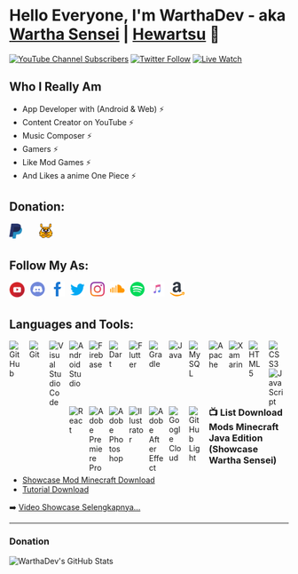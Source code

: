 # Hello Everyone, I'm WarthaDev - aka [Wartha Sensei][youtube] | [Hewartsu][spotify] 👋 

[![YouTube Channel Subscribers](https://img.shields.io/youtube/channel/subscribers/UCl-9254m-uLrnmWXyd2RxoQ?color=success&label=Subscribers%20Wartha%20Sensei&logo=YouTube&logoColor=red&style=for-the-badge)][YouTube]
[![Twitter Follow](https://img.shields.io/twitter/follow/banu485?color=success&label=Follow%20Hewartsu&logo=Twitter&style=for-the-badge)][twitter]
[![Live Watch](https://img.shields.io/github/watchers/WarthaDev/WarthaSensei?color=blue&label=%20Wartha%20Dev%20%7C%20%20Wartha%20Sensei&logo=GitHub&logoColor=white&style=for-the-badge)][watch]

## Who I Really Am
- App Developer with (Android & Web) ⚡
- Content Creator on YouTube ⚡
- Music Composer ⚡
- Gamers ⚡
- Like Mod Games ⚡
- And Likes a anime One Piece ⚡


## Donation:
[<img align="left" alt="Paypal" width="23px" src="./icons/paypal.svg" style="padding-right:30px;" />][paypal]
[<img align="left" alt="Saweria" width="26px" src="./icons/download.png" style="padding-right:30px;" />][saweria]

<br />
<br />

## Follow My As:
[<img align="left" alt="Youtube" width="28px" src="./icons/youtubeplay.svg" style="padding-right:10px;" />][youtube]
[<img align="left" alt="Discord" width="26px" src="./icons/discord.svg" style="padding-right:10px;" />][discord]
[<img align="left" alt="Facebook" width="26px" src="./icons/facebook.svg" style="padding-right:10px;" />][facebook]
[<img align="left" alt="Twitter" width="26px" src="./icons/twitter.svg" style="padding-right:10px;" />][twitter]
[<img align="left" alt="Instagram" width="26px" src="./icons/instagram.svg" style="padding-right:10px;" />][instagram]
[<img align="left" alt="ShoundCloud" width="26px" src="./icons/soundcloud.svg" style="padding-right:10px;" />][soundcloud]
[<img align="left" alt="Spotify" width="26px" src="./icons/spotify.svg" style="padding-right:10px;" />][spotify]
[<img align="left" alt="Itunes" width="26px" src="./icons/itunes.svg" style="padding-right:10px;" />][apple]
[<img align="left" alt="Amazon" width="26px" src="./icons/amazon.svg" style="padding-right:10px;" />][amazon]

<br />
<br />

## Languages and Tools:
[<img align="left" alt="GitHub" width="26px" src="https://cdn.jsdelivr.net/gh/devicons/devicon/icons/github/github-original.svg" style="padding-right:10px;" />][youtube]
[<img align="left" alt="Git" width="26px" src="https://cdn.jsdelivr.net/gh/devicons/devicon/icons/git/git-original.svg" style="padding-right:10px;" />][youtube]
[<img align="left" alt="Visual Studio Code" width="26px" src="https://cdn.jsdelivr.net/gh/devicons/devicon/icons/vscode/vscode-original.svg" style="padding-right:10px;" />][youtube]
[<img align="left" alt="Android Studio" width="26px" src="https://cdn.jsdelivr.net/gh/devicons/devicon/icons/androidstudio/androidstudio-original.svg" style="padding-right:10px;" />][youtube]
[<img align="left" alt="Firebase" width="26px" src="https://cdn.jsdelivr.net/gh/devicons/devicon/icons/firebase/firebase-plain.svg" style="padding-right:10px;" />][youtube]
[<img align="left" alt="Dart" width="26px" src="https://cdn.jsdelivr.net/gh/devicons/devicon/icons/dart/dart-original.svg" style="padding-right:10px;" />][youtube]
[<img align="left" alt="Flutter" width="26px" src="https://cdn.jsdelivr.net/gh/devicons/devicon/icons/flutter/flutter-original.svg" style="padding-right:10px;" />][youtube]
[<img align="left" alt="Gradle" width="26px" src="https://cdn.jsdelivr.net/gh/devicons/devicon/icons/gradle/gradle-plain.svg" style="padding-right:10px;" />][youtube]
[<img align="left" alt="Java" width="26px" src="https://cdn.jsdelivr.net/gh/devicons/devicon/icons/java/java-original.svg" style="padding-right:10px;" />][youtube]
[<img align="left" alt="MySQL" width="26px" src="https://cdn.jsdelivr.net/gh/devicons/devicon/icons/mysql/mysql-original.svg" style="padding-right:10px;" />][youtube]
[<img align="left" alt="Apache" width="26px" src="https://cdn.jsdelivr.net/gh/devicons/devicon/icons/apache/apache-original-wordmark.svg" style="padding-right:10px;" />][youtube]
[<img align="left" alt="Xamarin" width="26px" src="https://cdn.jsdelivr.net/gh/devicons/devicon/icons/xamarin/xamarin-original.svg"  style="padding-right:10px;" />][youtube]
[<img align="left" alt="HTML5" width="26px" src="https://cdn.jsdelivr.net/gh/devicons/devicon/icons/html5/html5-original.svg" style="padding-right:10px;" />][youtube]
[<img align="left" alt="CSS3" width="26px" src="https://cdn.jsdelivr.net/gh/devicons/devicon/icons/css3/css3-original.svg" style="padding-right:10px;" />][youtube]
[<img align="left" alt="JavaScript" width="26px" src="https://cdn.jsdelivr.net/gh/devicons/devicon/icons/javascript/javascript-original.svg" style="padding-right:10px;" />][youtube]
[<img align="left" alt="React" width="26px" src="https://cdn.jsdelivr.net/gh/devicons/devicon/icons/react/react-original.svg" style="padding-right:10px;" />][youtube]
[<img align="left" alt="Adobe Premiere  Pro" width="26px" src="https://cdn.jsdelivr.net/gh/devicons/devicon/icons/premierepro/premierepro-plain.svg" style="padding-right:10px;" />][youtube]
[<img align="left" alt="Adobe Photoshop" width="26px" src="https://cdn.jsdelivr.net/gh/devicons/devicon/icons/photoshop/photoshop-plain.svg" style="padding-right:10px;" />][youtube]
[<img align="left" alt="Illustrator" width="26px" src="https://cdn.jsdelivr.net/gh/devicons/devicon/icons/illustrator/illustrator-plain.svg" style="padding-right:10px;" />][youtube]
[<img align="left" alt="Adobe After Effect" width="26px" src="https://cdn.jsdelivr.net/gh/devicons/devicon/icons/aftereffects/aftereffects-plain.svg" style="padding-right:10px;" />][youtube]
[<img align="left" alt="Google Cloud" width="26px" src="https://cdn.jsdelivr.net/gh/devicons/devicon/icons/googlecloud/googlecloud-original.svg" style="padding-right:10px;" />][youtube]
[<img align="left" alt="GitHub Light" width="26px" src="https://user-images.githubusercontent.com/3369400/139447912-e0f43f33-6d9f-45f8-be46-2df5bbc91289.png" style="padding-right:10px;" />][youtube]

<br />
<br />
<br />
<br />

---

### 📺 List Download Mods Minecraft Java  Edition (Showcase Wartha Sensei)

<!-- YOUTUBE:START -->
- [Showcase Mod Minecraft Download](https://github.com/WarthaDev/WarthaSensei)
- [Tutorial Download](https://www.youtube.com/watch?v=1ktrrwasouc)
<!-- YOUTUBE:END -->

➡️ [Video Showcase Selengkapnya...](https://www.youtube.com/watch?v=GZ6pV6drdYo&list=PLzcvJwHyJlCfFWjeJ6TDTGqfQccRkHtC7)

---

###  Donation

<img align="left" alt="WarthaDev's GitHub Stats" src="https://github-readme-stats.vercel.app/api?username=WarthaDev&show_icons=true&hide_border=false&title_color=ff652f&icon_color=FFE400&bg_color=09131B&text_color=ffffff&border_color=0c1a25" />

<br />

[youtube]: https://youtube.com/c/warthasensei
[discord]: https://discord.gg/sRMcaJtJdY
[facebook]: https://facebook.com/hewartsu28
[twitter]: https://twitter.com/banu485
[instagram]: https://instagram.com/hewartsu
[soundcloud]: https://soundcloud.com/hewartsu
[spotify]: http://spoti.fi/3wCgFAJ
[apple]: http://apple.co/3DeI1Oq
[amazon]: http://amzn.to/3tIGbCA
[paypal]: https://paypal.me/hewartsu?country.x=ID&locale.x=id_ID
[saweria]: https://saweria.co/Warth
[watch]: https://github.com/WarthaDev/WarthaSensei

